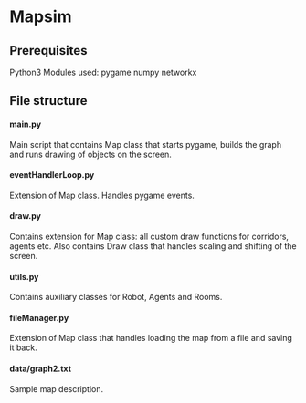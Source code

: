 # Mapsim

## Prerequisites

Python3
Modules used:
pygame
numpy
networkx

## File structure
#### main.py
Main script that contains Map class that starts pygame, builds the graph and runs drawing of objects on the screen.

#### eventHandlerLoop.py
Extension of Map class. Handles pygame events.

#### draw.py
Contains extension for Map class: all custom draw functions for corridors, agents etc. Also contains Draw class that handles scaling and shifting of the screen.

#### utils.py
Contains auxiliary classes for Robot, Agents and Rooms.

#### fileManager.py
Extension of Map class that handles loading the map from a file and saving it back.

#### data/graph2.txt
Sample map description.
